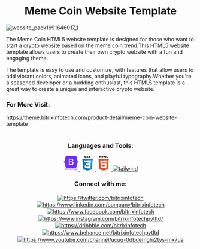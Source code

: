 

<h1 align="center">Meme Coin Website Template</h1>

![website_pack1691646017_1](https://github.com/Bitrix-Infotech-Pvt-Ltd/meme-coin-website-template/assets/168802075/726862fd-8535-4b0e-8e1d-e89fb2439dcf)

The Meme Coin HTML5 website template is designed for those who want to start a crypto website based on the meme coin trend.This HTML5 website template allows users to create their own crypto website with a fun and engaging theme.

The template is easy to use and customize, with features that allow users to add vibrant colors, animated icons, and playful typography.Whether you're a seasoned developer or a budding enthusiast, this HTML5 template is a great way to create a unique and interactive crypto website.

<h3 align="left">For More Visit:</h3> https://theme.bitrixinfotech.com/product-detail/meme-coin-website-template <br></br>

<h3 align="center">Languages and Tools:</h3>
<p align="center"> <a href="https://getbootstrap.com" target="_blank" rel="noreferrer"> <img src="https://raw.githubusercontent.com/devicons/devicon/master/icons/bootstrap/bootstrap-plain-wordmark.svg" alt="bootstrap" width="40" height="40"/> </a> <a href="https://www.w3schools.com/css/" target="_blank" rel="noreferrer"> <img src="https://raw.githubusercontent.com/devicons/devicon/master/icons/css3/css3-original-wordmark.svg" alt="css3" width="40" height="40"/> </a> <a href="https://www.w3.org/html/" target="_blank" rel="noreferrer"> <img src="https://raw.githubusercontent.com/devicons/devicon/master/icons/html5/html5-original-wordmark.svg" alt="html5" width="40" height="40"/> </a> <a href="https://tailwindcss.com/" target="_blank" rel="noreferrer"> <img src="https://www.vectorlogo.zone/logos/tailwindcss/tailwindcss-icon.svg" alt="tailwind" width="40" height="40"/> </a> </p>


<h3 align="center">Connect with me:</h3>
<p align="center">
<a href="https://twitter.com/bitrixinfotech" target="blank"><img align="center" src="https://raw.githubusercontent.com/rahuldkjain/github-profile-readme-generator/master/src/images/icons/Social/twitter.svg" alt="https://twitter.com/bitrixinfotech" height="30" width="40" /></a>  
<a href="https://www.linkedin.com/company/bitrixinfotech" target="blank"><img align="center" src="https://raw.githubusercontent.com/rahuldkjain/github-profile-readme-generator/master/src/images/icons/Social/linked-in-alt.svg" alt="https://www.linkedin.com/company/bitrixinfotech" height="30" width="40" /></a>
<a href="https://www.facebook.com/bitrixinfotech" target="blank"><img align="center" src="https://raw.githubusercontent.com/rahuldkjain/github-profile-readme-generator/master/src/images/icons/Social/facebook.svg" alt="https://www.facebook.com/bitrixinfotech" height="30" width="40" /></a>
<a href="https://www.instagram.com/bitrixinfotechpvtltd/" target="blank"><img align="center" src="https://raw.githubusercontent.com/rahuldkjain/github-profile-readme-generator/master/src/images/icons/Social/instagram.svg" alt="https://www.instagram.com/bitrixinfotechpvtltd/" height="30" width="40" /></a>
<a href="https://dribbble.com/bitrixinfotech" target="blank"><img align="center" src="https://raw.githubusercontent.com/rahuldkjain/github-profile-readme-generator/master/src/images/icons/Social/dribbble.svg" alt="https://dribbble.com/bitrixinfotech" height="30" width="40" /></a>
<a href="https://www.behance.net/bitrixinfotechpvtltd" target="blank"><img align="center" src="https://raw.githubusercontent.com/rahuldkjain/github-profile-readme-generator/master/src/images/icons/Social/behance.svg" alt="https://www.behance.net/bitrixinfotechpvtltd" height="30" width="40" /></a>
<a href="https://www.youtube.com/channel/ucuq-0dbdemghi2tys-mx7ua" target="blank"><img align="center" src="https://raw.githubusercontent.com/rahuldkjain/github-profile-readme-generator/master/src/images/icons/Social/youtube.svg" alt="https://www.youtube.com/channel/ucuq-0dbdemghi2tys-mx7ua" height="30" width="40" /></a>
</p>
